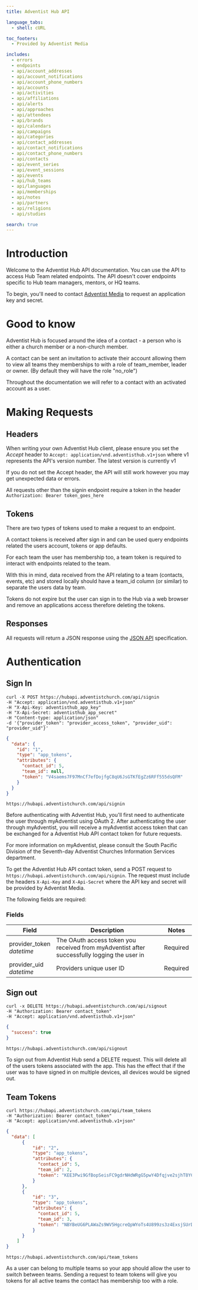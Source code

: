 ```yaml
---
title: Adventist Hub API

language_tabs:
  - shell: cURL

toc_footers:
  - Provided by Adventist Media

includes:
  - errors
  - endpoints
  - api/account_addresses
  - api/account_notifications
  - api/account_phone_numbers
  - api/accounts
  - api/activities
  - api/affiliations
  - api/alerts
  - api/approaches
  - api/attendees
  - api/brands
  - api/calendars
  - api/campaigns
  - api/categories
  - api/contact_addresses
  - api/contact_notifications
  - api/contact_phone_numbers
  - api/contacts
  - api/event_series
  - api/event_sessions
  - api/events
  - api/hub_teams
  - api/languages
  - api/memberships
  - api/notes
  - api/partners
  - api/religions
  - api/studies

search: true
---
```


# Introduction

Welcome to the Adventist Hub API documentation. You can use the API to access Hub Team related endpoints. The API doesn't cover endpoints specific to Hub team managers, mentors, or HQ teams.

To begin, you'll need to contact [Adventist Media](http://adventistmedia.org.au) to request an application key and secret.

# Good to know

Adventist Hub is focused around the idea of a contact - a person who is either a church member or a non-church member.

A contact can be sent an invitation to activate their account allowing them to view all teams they memberships to with a role of team_member, leader or owner. (By default they will have the role "no_role")

Throughout the documentation we will refer to a contact with an activated account as a user.

# Making Requests

## Headers
When writing your own Adventist Hub client, please ensure you set the *Accept* header to `Accept: application/vnd.adventisthub.v1+json` where v1 represents the API's version number. The latest version is currently v1

If you do not set the Accept header, the API will still work however you may get unexpected data or errors.

All requests other than the signin endpoint require a token in the header `Authorization: Bearer token_goes_here`

## Tokens

There are two types of tokens used to make a request to an endpoint.

A contact tokens is received after sign in and can be used query endpoints related the users account, tokens or app defaults.

For each team the user has membership too, a team token is required to interact with endpoints related to the team.

With this in mind, data received from the API relating to a team (contacts, events, etc) and stored locally should have a team_id column (or similar) to separate the users data by team.

Tokens do not expire but the user can sign in to the Hub via a web browser and remove an applications access therefore deleting the tokens.

## Responses

All requests will return a JSON response using the [JSON API](http://jsonapi.org) specification.

# Authentication


## Sign In
```shell
curl -X POST https://hubapi.adventistchurch.com/api/signin
-H "Accept: application/vnd.adventisthub.v1+json"
-H "X-Api-Key: adventisthub_app_key"
-H "X-Api-Secret: adventisthub_app_secret"
-H "Content-type: application/json"
-d '{"provider_token": "provider_access_token", "provider_uid": "provider_uid"}'
```
```json
{
  "data": {
    "id": "1",
    "type": "app_tokens",
    "attributes": {
      "contact_id": 5,
      "team_id": null,
      "token": "V4saems7F97MnCf7efDojfgC8qU6JsGTKfEgZz6RFf555dsQFM"
    }
  }
}
```
`https://hubapi.adventistchurch.com/api/signin`

Before authenticating with Adventist Hub, you'll first need to authenticate the user through myAdventist using OAuth 2.
After authenticating the user through myAdventist, you will receive a myAdventist access token that can be exchanged for a Adventist Hub API contact token for future requests.

<aside class="notice">
For more information on myAdventist, please consult the South Pacific Division of the Seventh-day Adventist Churches Information Services department.
</aside>

To get the Adventist Hub API contact token, send a POST request to `https://hubapi.adventistchurch.com/api/signin`.
The request must include the headers `X-Api-Key` and `X-Api-Secret` where the API key and secret will be provided by Adventist Media.

The following fields are required:

### Fields

Field | Description | Notes
----- | ----------- | -----
provider_token<br> *datetime* | The OAuth access token you received from myAdventist after successfully logging the user in | Required
provider_uid<br> *datetime* | Providers unique user ID | Required



## Sign out
```shell
curl -x DELETE https://hubapi.adventistchurch.com/api/signout
-H "Authorization: Bearer contact_token"
-H "Accept: application/vnd.adventisthub.v1+json"
```
```json
{
  "success": true
}
```
`https://hubapi.adventistchurch.com/api/signout`

To sign out from Adventist Hub send a DELETE request. This will delete all of the users tokens associated with the app. This has the effect that if the user was to have signed in on multiple devices, all devices would be signed out.

## Team Tokens
```shell
curl https://hubapi.adventistchurch.com/api/team_tokens
-H "Authorization: Bearer contact_token"
-H "Accept: application/vnd.adventisthub.v1+json"
```
```json
{
  "data": [
      {
          "id": "2",
          "type": "app_tokens",
          "attributes": {
            "contact_id": 5,
            "team_id": 2,
            "token": "KEE3Pwi9GfBopSeisFC9gdrNHdWRgG5pwY4Dfqjve2sjhT8YCC"
          }
      },
      {
          "id": "3",
          "type": "app_tokens",
          "attributes": {
            "contact_id": 5,
            "team_id": 3,
            "token": "NBYBeUG6PLAWaZs9WV5HgcreQpWYoTs4U899zs3z4ExsjSUrD9"
          }
      }
    ]
}
```
`https://hubapi.adventistchurch.com/api/team_tokens`

As a user can belong to multiple teams so your app should allow the user to switch between teams.
Sending a request to team tokens will give you tokens for all active teams the contact has membership too with a role.
